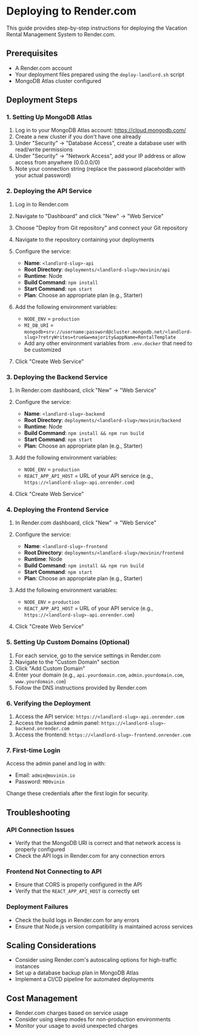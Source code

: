 # Deploying to Render.com

This guide provides step-by-step instructions for deploying the Vacation Rental Management System to Render.com.

## Prerequisites

- A Render.com account
- Your deployment files prepared using the `deploy-landlord.sh` script
- MongoDB Atlas cluster configured

## Deployment Steps

### 1. Setting Up MongoDB Atlas

1. Log in to your MongoDB Atlas account: https://cloud.mongodb.com/
2. Create a new cluster if you don't have one already
3. Under "Security" → "Database Access", create a database user with read/write permissions
4. Under "Security" → "Network Access", add your IP address or allow access from anywhere (0.0.0.0/0)
5. Note your connection string (replace the password placeholder with your actual password)

### 2. Deploying the API Service

1. Log in to Render.com
2. Navigate to "Dashboard" and click "New" → "Web Service"
3. Choose "Deploy from Git repository" and connect your Git repository
4. Navigate to the repository containing your deployments
5. Configure the service:
   - **Name**: `<landlord-slug>-api`
   - **Root Directory**: `deployments/<landlord-slug>/movinin/api`
   - **Runtime**: Node
   - **Build Command**: `npm install`
   - **Start Command**: `npm start`
   - **Plan**: Choose an appropriate plan (e.g., Starter)

6. Add the following environment variables:
   - `NODE_ENV` = `production`
   - `MI_DB_URI` = `mongodb+srv://username:password@cluster.mongodb.net/<landlord-slug>?retryWrites=true&w=majority&appName=RentalTemplate`
   - Add any other environment variables from `.env.docker` that need to be customized

7. Click "Create Web Service"

### 3. Deploying the Backend Service

1. In Render.com dashboard, click "New" → "Web Service"
2. Configure the service:
   - **Name**: `<landlord-slug>-backend`
   - **Root Directory**: `deployments/<landlord-slug>/movinin/backend`
   - **Runtime**: Node
   - **Build Command**: `npm install && npm run build`
   - **Start Command**: `npm start`
   - **Plan**: Choose an appropriate plan (e.g., Starter)

3. Add the following environment variables:
   - `NODE_ENV` = `production`
   - `REACT_APP_API_HOST` = URL of your API service (e.g., `https://<landlord-slug>-api.onrender.com`)

4. Click "Create Web Service"

### 4. Deploying the Frontend Service

1. In Render.com dashboard, click "New" → "Web Service"
2. Configure the service:
   - **Name**: `<landlord-slug>-frontend`
   - **Root Directory**: `deployments/<landlord-slug>/movinin/frontend`
   - **Runtime**: Node
   - **Build Command**: `npm install && npm run build`
   - **Start Command**: `npm start`
   - **Plan**: Choose an appropriate plan (e.g., Starter)

3. Add the following environment variables:
   - `NODE_ENV` = `production`
   - `REACT_APP_API_HOST` = URL of your API service (e.g., `https://<landlord-slug>-api.onrender.com`)

4. Click "Create Web Service"

### 5. Setting Up Custom Domains (Optional)

1. For each service, go to the service settings in Render.com
2. Navigate to the "Custom Domain" section
3. Click "Add Custom Domain"
4. Enter your domain (e.g., `api.yourdomain.com`, `admin.yourdomain.com`, `www.yourdomain.com`)
5. Follow the DNS instructions provided by Render.com

### 6. Verifying the Deployment

1. Access the API service: `https://<landlord-slug>-api.onrender.com`
2. Access the backend admin panel: `https://<landlord-slug>-backend.onrender.com`
3. Access the frontend: `https://<landlord-slug>-frontend.onrender.com`

### 7. First-time Login

Access the admin panel and log in with:
   - Email: `admin@movinin.io`
   - Password: `M00vinin`

Change these credentials after the first login for security.

## Troubleshooting

### API Connection Issues

- Verify that the MongoDB URI is correct and that network access is properly configured
- Check the API logs in Render.com for any connection errors

### Frontend Not Connecting to API

- Ensure that CORS is properly configured in the API
- Verify that the `REACT_APP_API_HOST` is correctly set

### Deployment Failures

- Check the build logs in Render.com for any errors
- Ensure that Node.js version compatibility is maintained across services

## Scaling Considerations

- Consider using Render.com's autoscaling options for high-traffic instances
- Set up a database backup plan in MongoDB Atlas
- Implement a CI/CD pipeline for automated deployments

## Cost Management

- Render.com charges based on service usage
- Consider using sleep modes for non-production environments
- Monitor your usage to avoid unexpected charges 